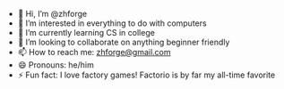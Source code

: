 - 👋 Hi, I’m @zhforge
- 👀 I’m interested in everything to do with computers
- 🌱 I’m currently learning CS in college
- 💞️ I’m looking to collaborate on anything beginner friendly
- 📫 How to reach me: zhforge@gmail.com
- 😄 Pronouns: he/him
- ⚡ Fun fact: I love factory games! Factorio is by far my all-time favorite

<!---
zhforge/zhforge is a ✨ special ✨ repository because its `README.md` (this file) appears on your GitHub profile.
You can click the Preview link to take a look at your changes.
--->
